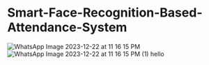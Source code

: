 # Smart-Face-Recognition-Based-Attendance-System
![WhatsApp Image 2023-12-22 at 11 16 15 PM](https://github.com/user-attachments/assets/d8d98dea-6987-42a3-9f63-0c518e9ab594)
![WhatsApp Image 2023-12-22 at 11 16 15 PM (1)](https://github.com/user-attachments/assets/67edd95d-e172-4f9d-a01f-ccb60909a0a7)
hello

